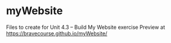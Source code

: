 # myWebsite

Files to create for Unit 4.3 – Build My Website exercise 
Preview at https://bravecourse.github.io/myWebsite/
